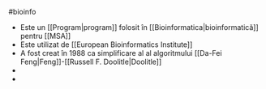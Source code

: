 #bioinfo
- Este un [[Program|program]] folosit în [[Bioinformatica|bioinformatică]] pentru [[MSA]] 
- Este utilizat de [[European Bioinformatics Institute]]
- A fost creat în 1988 ca simplificare al al algoritmului  [[Da-Fei Feng|Feng]]-[[Russell F. Doolitle|Doolitle]]
- 
- 